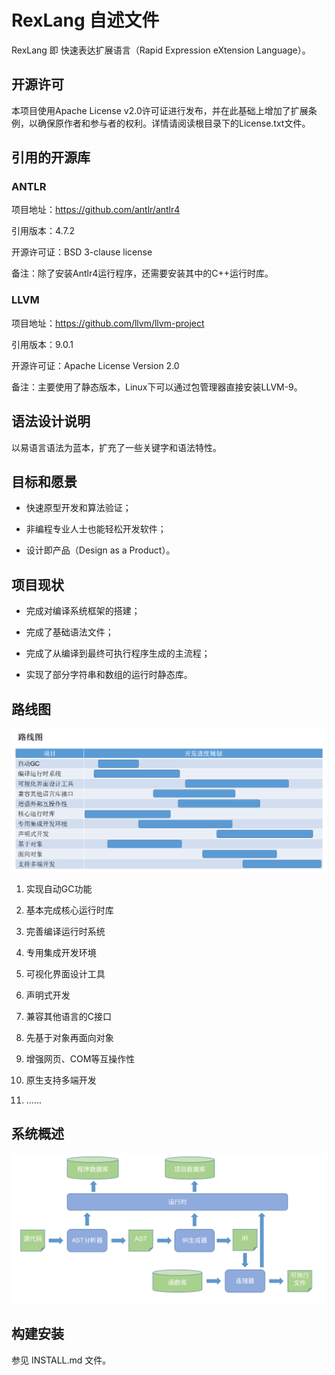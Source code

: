 
# RexLang 自述文件

RexLang 即 快速表达扩展语言（Rapid Expression eXtension Language）。

## 开源许可

本项目使用Apache License v2.0许可证进行发布，并在此基础上增加了扩展条例，以确保原作者和参与者的权利。详情请阅读根目录下的License.txt文件。

## 引用的开源库

### ANTLR

项目地址：https://github.com/antlr/antlr4

引用版本：4.7.2

开源许可证：BSD 3-clause license

备注：除了安装Antlr4运行程序，还需要安装其中的C++运行时库。

### LLVM

项目地址：https://github.com/llvm/llvm-project

引用版本：9.0.1

开源许可证：Apache License Version 2.0

备注：主要使用了静态版本，Linux下可以通过包管理器直接安装LLVM-9。

## 语法设计说明

以易语言语法为蓝本，扩充了一些关键字和语法特性。

## 目标和愿景

- 快速原型开发和算法验证；

- 非编程专业人士也能轻松开发软件；

- 设计即产品（Design as a Product）。

## 项目现状

- 完成对编译系统框架的搭建；

- 完成了基础语法文件；

- 完成了从编译到最终可执行程序生成的主流程；

- 实现了部分字符串和数组的运行时静态库。

## 路线图

![avatar](./doc/路线图.png)

1. 实现自动GC功能

2. 基本完成核心运行时库

3. 完善编译运行时系统

4. 专用集成开发环境

5. 可视化界面设计工具

6. 声明式开发

7. 兼容其他语言的C接口

8. 先基于对象再面向对象

9. 增强网页、COM等互操作性

10. 原生支持多端开发

11. ......

## 系统概述

![avatar](./doc/系统概述.png)

## 构建安装

参见 INSTALL.md 文件。
